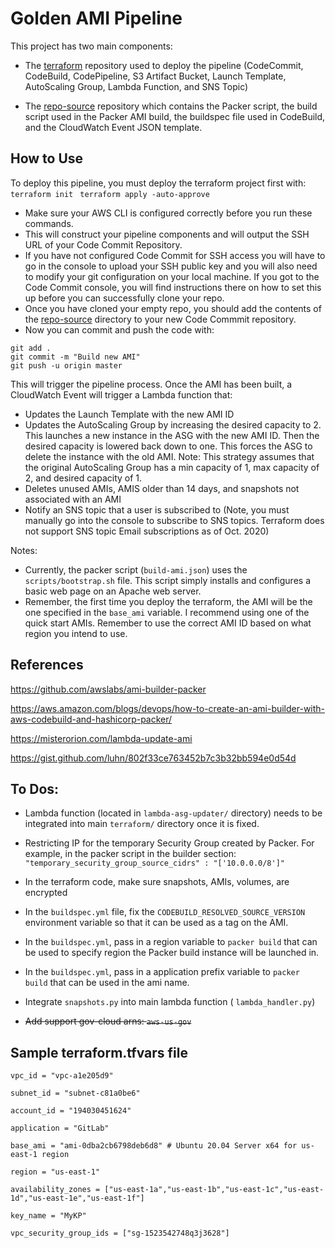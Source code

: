 # Golden AMI Pipeline
This project has two main components:
* The [terraform](./terraform/) repository used to deploy the pipeline (CodeCommit, CodeBuild, CodePipeline, S3 Artifact Bucket, Launch Template, AutoScaling Group, Lambda Function, and SNS Topic) 

* The [repo-source](./repo-source/) repository which contains the Packer script, the build script used in the Packer AMI build, the buildspec file used in CodeBuild, and the CloudWatch Event JSON template.

## How to Use
To deploy this pipeline, you must deploy the terraform project first with:
` terraform init`
` terraform apply -auto-approve`
* Make sure your AWS CLI is configured correctly before you run these commands.
* This will construct your pipeline components and will output the SSH URL of your Code Commit Repository.
* If you have not configured Code Commit for SSH access you will have to go in the console to upload your SSH public key and you will also need to modify your git configuration on your local machine. If you got to the Code Commit console, you will find instructions there on how to set this up before you can successfully clone your repo.
* Once you have cloned your empty repo, you should add the contents of the [repo-source](./repo-source/) directory to your new Code Commmit repository.
* Now you can commit and push the code with:
```
git add .
git commit -m "Build new AMI"
git push -u origin master
```

This will trigger the pipeline process. Once the AMI has been built, a CloudWatch Event will trigger a Lambda function that:
* Updates the Launch Template with the new AMI ID
* Updates the AutoScaling Group by increasing the desired capacity to 2. This launches a new instance in the ASG with the new AMI ID. Then the desired capacity is lowered back down to one. This forces the ASG to delete the instance with the old AMI. Note: This strategy assumes that the original AutoScaling Group has a min capacity of 1, max capacity of 2, and desired capacity of 1.
* Deletes unused AMIs, AMIS older than 14 days, and snapshots not associated with an AMI
* Notify an SNS topic that a user is subscribed to (Note, you must manually go into the console to subscribe to SNS topics. Terraform does not support SNS topic Email subscriptions as of Oct. 2020) 

Notes:
* Currently, the packer script (`build-ami.json`) uses the `scripts/bootstrap.sh` file. This script simply installs and configures a basic web page on an Apache web server. 
* Remember, the first time you deploy the terraform, the AMI will be the one specified in the ```base_ami``` variable. I recommend using one of the quick start AMIs. Remember to use the correct AMI ID based on what region you intend to use. 

## References

https://github.com/awslabs/ami-builder-packer

https://aws.amazon.com/blogs/devops/how-to-create-an-ami-builder-with-aws-codebuild-and-hashicorp-packer/

https://misterorion.com/lambda-update-ami

https://gist.github.com/luhn/802f33ce763452b7c3b32bb594e0d54d

## To Dos:

* Lambda function (located in `lambda-asg-updater/` directory) needs to be integrated into main `terraform/` directory once it is fixed.

* Restricting IP for the temporary Security Group created by Packer.
For example, in the packer script in the builder section:
```"temporary_security_group_source_cidrs" : "['10.0.0.0/8']"```

* In the terraform code, make sure snapshots, AMIs, volumes, are encrypted

* In the `buildspec.yml` file, fix the `CODEBUILD_RESOLVED_SOURCE_VERSION` environment variable so that it can be used as a tag on the AMI.

* In the `buildspec.yml`, pass in a region variable to `packer build` that can be used to specify region the Packer build instance will be launched in. 

* In the `buildspec.yml`, pass in a application prefix variable to `packer build` that can be used in the ami name. 

* Integrate `snapshots.py` into main lambda function ( `lambda_handler.py`)

* ~~Add support gov-cloud arns: ```aws-us-gov```~~

## Sample terraform.tfvars file
```
vpc_id = "vpc-a1e205d9"

subnet_id = "subnet-c81a0be6"

account_id = "194030451624"

application = "GitLab"

base_ami = "ami-0dba2cb6798deb6d8" # Ubuntu 20.04 Server x64 for us-east-1 region

region = "us-east-1"

availability_zones = ["us-east-1a","us-east-1b","us-east-1c","us-east-1d","us-east-1e","us-east-1f"]

key_name = "MyKP"

vpc_security_group_ids = ["sg-1523542748q3j3628"]

```

